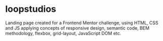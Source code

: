 # loopstudios
Landing page created for a Frontend Mentor challenge, using HTML, CSS and JS applying concepts of responsive design, semantic code, BEM methodology, flexbox, grid-layout, JavaScript DOM etc.
